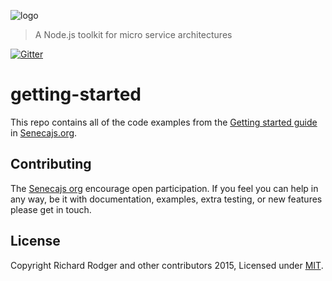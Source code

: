 ![logo]((http://senecajs.org/files/assets/seneca-logo.png))
> A Node.js toolkit for micro service architectures

[![Gitter][gitter-badge]][gitter-url]

# getting-started
This repo contains all of the code examples from the [Getting started guide][] in [Senecajs.org][].

## Contributing
The [Senecajs org][] encourage open participation. If you feel you can help in any way, be it with
documentation, examples, extra testing, or new features please get in touch.


## License
Copyright Richard Rodger and other contributors 2015, Licensed under [MIT][].

[gitter-badge]: https://badges.gitter.im/Join%20Chat.svg
[gitter-url]: https://gitter.im/senecajs/seneca

[MIT]: ./LICENSE
[Senecajs org]: https://github.com/senecajs/
[Getting started guide]: http://senecajs.org/get-started/
[Senecajs.org]: http://senecajs.org/

